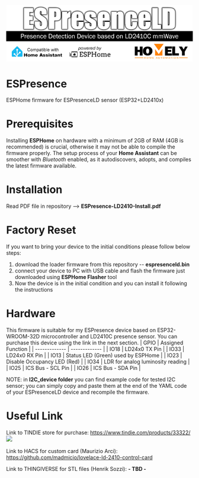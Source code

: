 ![](/images/ESPresenceLD-Logo.jpg)

# ESPresence
ESPHome firmware for ESPresenceLD sensor (ESP32+LD2410x)

# Prerequisites
Installing **ESPHome** on hardware with a minimum of 2GB of RAM (4GB is recommended) is crucial, otherwise it may not be able to compile the firmware properly.
The setup process of your **Home Assistant** can be smoother with *Bluetooth* enabled, as it autodiscovers, adopts, and compiles the latest firmware available.

# Installation
Read PDF file in repository --> **ESPresence-LD2410-Install.pdf**

# Factory Reset
If you want to bring your device to the initial conditions please follow below steps:
1) download the loader firmware from this repository -- **espresenceld.bin**
2) connect your device to PC with USB cable and flash the firmware just downloaded using **ESPHome Flasher** tool
3) Now the device is in the initial condition and you can install it following the instructions
   
# Hardware
This firmware is suitable for my ESPresence device based on ESP32-WROOM-32D microcontroller and LD2410C presence sensor.
You can purchase this device using the link in the next section. 
| GPIO  | Assigned Function |
| ------------- | ------------- |
| IO18  | LD24x0 TX Pin  |
| IO33  | LD24x0 RX Pin  |
| IO13  | Status LED (Green) used by ESPHome  |
| IO23  | Disable Occupancy LED (Red)  |
| IO34  | LDR for analog luminosity reading  |
| IO25  | ICS Bus - SCL Pin  |
| IO26  | ICS Bus - SDA Pin  |

NOTE: in **I2C_device folder** you can find example code for tested I2C sensor; you can simply copy and paste them at the end of the YAML code of your ESPresenceLD device and recompile the firmware.

# Useful Link
Link to TINDIE store for purchase: https://www.tindie.com/products/33322/
![](https://d2ss6ovg47m0r5.cloudfront.net/badges/tindie-smalls.png)

Link to HACS for custom card (Maurizio Arci): https://github.com/madmicio/lovelace-ld-2410-control-card

Link to THINGIVERSE for STL files (Henrik Sozzi): **- TBD -**
